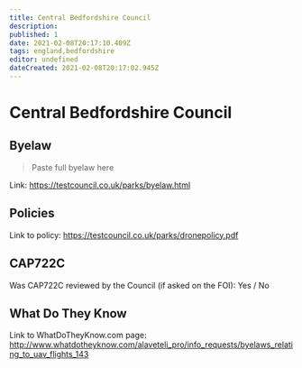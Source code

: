 ```yaml
---
title: Central Bedfordshire Council
description:
published: 1
date: 2021-02-08T20:17:10.409Z
tags: england,bedfordshire
editor: undefined
dateCreated: 2021-02-08T20:17:02.945Z
---
```


# Central Bedfordshire Council


## Byelaw
> Paste full byelaw here

Link:
https://testcouncil.co.uk/parks/byelaw.html

## Policies
Link to policy:
https://testcouncil.co.uk/parks/dronepolicy.pdf

## CAP722C

Was CAP722C reviewed by the Council (if asked on the FOI): Yes / No

## What Do They Know

Link to WhatDoTheyKnow.com page:
http://www.whatdotheyknow.com/alaveteli_pro/info_requests/byelaws_relating_to_uav_flights_143

